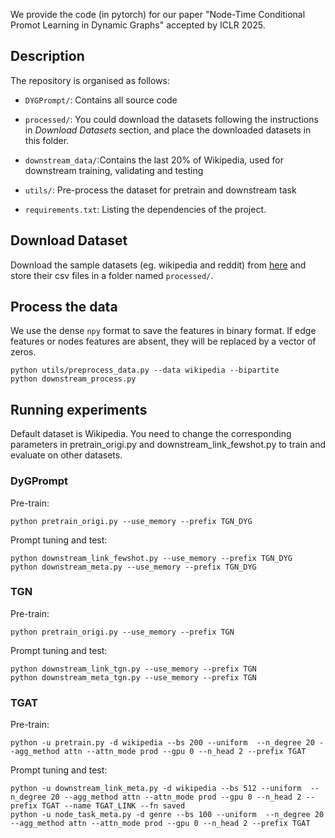 We provide the code (in pytorch) for our paper "Node-Time Conditional Promot Learning in Dynamic Graphs" accepted by ICLR 2025.

## Description

The repository is organised as follows:

*   `DYGPrompt/`: Contains all source code

*   `processed/`: You could download the datasets following the instructions in *Download Datasets* section, and place the downloaded datasets in this folder.

*   `downstream_data/`:Contains the last 20% of  Wikipedia, used for downstream training, validating and testing

*   `utils/`: Pre-process the dataset for pretrain and downstream task

*   `requirements.txt`: Listing the dependencies of the project.

## Download Dataset

Download the sample datasets (eg. wikipedia and reddit) from
[here](http://snap.stanford.edu/jodie/) and store their csv files in a folder named
`processed/`.

## Process the data

We use the dense `npy` format to save the features in binary format. If edge features or nodes
features are absent, they will be replaced by a vector of zeros.

```{bash}
python utils/preprocess_data.py --data wikipedia --bipartite
python downstream_process.py
```

## Running experiments

Default dataset is Wikipedia. You need to change the corresponding parameters in pretrain\_origi.py and  downstream\_link\_fewshot.py to train and evaluate on other datasets.

### DyGPrompt

Pre-train:

```{bash}
python pretrain_origi.py --use_memory --prefix TGN_DYG
```

Prompt tuning and test:

```{bash}
python downstream_link_fewshot.py --use_memory --prefix TGN_DYG
python downstream_meta.py --use_memory --prefix TGN_DYG
```

### TGN

Pre-train:

```{bash}
python pretrain_origi.py --use_memory --prefix TGN
```

Prompt tuning and test:

```{bash}
python downstream_link_tgn.py --use_memory --prefix TGN
python downstream_meta_tgn.py --use_memory --prefix TGN
```

### TGAT

Pre-train:

```{bash}
python -u pretrain.py -d wikipedia --bs 200 --uniform  --n_degree 20 --agg_method attn --attn_mode prod --gpu 0 --n_head 2 --prefix TGAT
```

Prompt tuning and test:

```{bash}
python -u downstream_link_meta.py -d wikipedia --bs 512 --uniform  --n_degree 20 --agg_method attn --attn_mode prod --gpu 0 --n_head 2 --prefix TGAT --name TGAT_LINK --fn saved
python -u node_task_meta.py -d genre --bs 100 --uniform  --n_degree 20 --agg_method attn --attn_mode prod --gpu 0 --n_head 2 --prefix TGAT
```


































